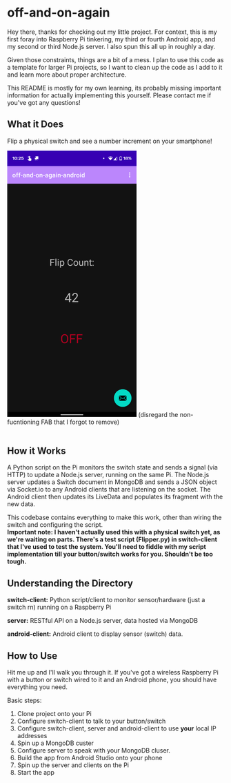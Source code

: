 # off-and-on-again


Hey there, thanks for checking out my little project. For context, this is my first
foray into Raspberry Pi tinkering, my third or fourth Android app, and my second or
third Node.js server. I also spun this all up in roughly a day.

Given those constraints, things are a bit of a mess. I plan to use this code
as a template for larger Pi projects, so I want to clean up the code as I add to it
and learn more about proper architecture.

This README is mostly for my own learning, its probably missing important information
for actually implementing this yourself. Please contact me if you've got any questions!

## What it Does

Flip a physical switch and see a number increment on your smartphone!

<img src="Screenshot_20210302-102515.png" alt="Screenshot of off-and-on-again App" width="300"/>
(disregard the non-fucntioning FAB that I forgot to remove) <br />
<br />

## How it Works

A Python script on the Pi monitors the switch state and sends a signal (via HTTP)
to update a Node.js server, running on the same Pi. The Node.js server
updates a Switch document in MongoDB and sends a JSON object via Socket.io to any
Android clients that are listening on the socket. The Android client then updates
its LiveData and populates its fragment with the new data.

This codebase contains everything to make this work, other than wiring the switch and
configuring the script. <br />
**Important note: I haven't actually used this with a physical switch yet, as we're waiting
on parts. There's a test script (Flipper.py) in switch-client that I've used to test the 
system. You'll need to fiddle with my script implementation till your button/switch works 
for you. Shouldn't be too tough.**

## Understanding the Directory
**switch-client:** Python script/client to monitor sensor/hardware (just a switch rn) running on a Raspberry Pi

**server:** RESTful API on a Node.js server, data hosted via MongoDB

**android-client:** Android client to display sensor (switch) data.

## How to Use

Hit me up and I'll walk you through it. If you've got a wireless Raspberry Pi with a button
or switch wired to it and an Android phone, you should have everything you need.

Basic steps:
1. Clone project onto your Pi
2. Configure switch-client to talk to your button/switch
3. Configure switch-client, server and android-client to use **your** local IP addresses
4. Spin up a MongoDB custer
5. Configure server to speak with your MongoDB cluser.
6. Build the app from Android Studio onto your phone
7. Spin up the server and clients on the Pi
8. Start the app


